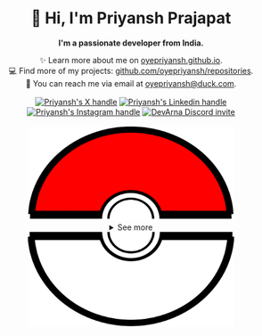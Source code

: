 <div align="center">
  <h1>👋 Hi, I'm Priyansh Prajapat</h1>
  <b>I'm a passionate developer from India.</b>
</div>

<div align="center">
   
  ✨ Learn more about me on [oyepriyansh.github.io](https://oyepriyansh.github.io). <br>
  💻 Find more of my projects: [github.com/oyepriyansh/repositories](https://github.com/oyepriyansh?tab=repositories). <br>
  💌 You can reach me via email at [oyepriyansh@duck.com](mailto:oyepriyansh@duck.com).
</div>

<div align="center">
  <a href="https://twitter.com/oyepriyansh" target="blank"><img align="center" src="https://priyan.sh.gg/assets/github/readme/twitter.svg" alt="Priyansh's X handle" title="X"/></a>
  <a href="https://linkedin.com/in/oyepriyansh" target="blank"><img align="center" src="https://oyepriyansh.pages.dev/assets/github/readme/linkedin.svg" alt="Priyansh's Linkedin handle" title="Linkedin"/></a> 
  <a href="https://instagram.com/oyepriyansh" target="blank"><img align="center" src="https://oyepriyansh.pages.dev/assets/github/readme/instagram.svg" alt="Priyansh's Instagram handle" title="Instagram"/></a>
  <a href="https://discord.com/invite/AeAjegXn6D" target="blank"><img align="center" src="https://oyepriyansh.pages.dev/assets/github/readme/discord.svg" alt="DevArna Discord invite" title="Discord"/></a>
</div> 
<br>
<div align="center">
  <a href="#"><img src="assets/pokeball-top.png" width="370px" height="170px"></a>
  <details>
    <summary>See more</summary>
    <a href="#"><img src="assets/bitmoji.png" width="150"></a> <br>
    <a href="#"><img src="assets/typing.svg"></a>
    <details open>
      <summary>About me</summary>
      <div align="left">

```javascript
/**
 * Represents me.
 * @constructor
 * @param {string} languages - Hindi, Gujrati, English.
 * @param {string} hobbies - Cricket, Music, Gaming.
 * @param {string} interests - DiscordJS, Open Source, Javascript, Java.
 * @param {Date} birthday - 28th of May.
 */
```
  </div>
</details>


<details open>
  <summary>Discord Status</summary>
  <div>
    <a href="https://discord.com/users/838764339942785051" target="_blank">
      <img src="https://oyepriyansh.pages.dev/9d5grh" width="355px">
    </a> <br>
  </div>
</details><details open>
  <summary>GitHub Stats</summary>

  <a href="#"><img src="github_stats.svg" width="355px"></a><br>

</details>


<details open>
  <summary>Recent Activity</summary>

<!--RECENT_ACTIVITY:start-->
![pr_merged](https://oyepriyansh.pages.dev/i/octicons/PullRequestMerged.svg) [#256](https://github.com/oyepriyansh/DevProfiles/pull/256) **|** [oyepriyansh/DevProfiles](https://github.com/oyepriyansh/DevProfiles)<br>
![create_repo](https://oyepriyansh.pages.dev/i/octicons/Repository.svg) [oyepriyansh/Java](https://github.com/oyepriyansh/Java)<br>
![create_repo](https://oyepriyansh.pages.dev/i/octicons/Repository.svg) [oyepriyansh/blog](https://github.com/oyepriyansh/blog)<br>
![pr_merged](https://oyepriyansh.pages.dev/i/octicons/PullRequestMerged.svg) [#255](https://github.com/oyepriyansh/DevProfiles/pull/255) **|** [oyepriyansh/DevProfiles](https://github.com/oyepriyansh/DevProfiles)<br>
![pr_closed](https://oyepriyansh.pages.dev/i/octicons/PullRequestClosed.svg) [#254](https://github.com/oyepriyansh/DevProfiles/pull/254) **|** [oyepriyansh/DevProfiles](https://github.com/oyepriyansh/DevProfiles)<br>
![added_member](https://oyepriyansh.pages.dev/i/octicons/People.svg) [oyepriyansh/excalidraw](https://github.com/oyepriyansh/excalidraw)<br>
![pr_merged](https://oyepriyansh.pages.dev/i/octicons/PullRequestMerged.svg) [#253](https://github.com/oyepriyansh/DevProfiles/pull/253) **|** [oyepriyansh/DevProfiles](https://github.com/oyepriyansh/DevProfiles)<br>
![pr_merged](https://oyepriyansh.pages.dev/i/octicons/PullRequestMerged.svg) [#13](https://github.com/oyepriyansh/oyepriyansh/pull/13) **|** [oyepriyansh/oyepriyansh](https://github.com/oyepriyansh/oyepriyansh)<br>
![pr_opened](https://oyepriyansh.pages.dev/i/octicons/PullRequestOpened.svg) [#13](https://github.com/oyepriyansh/oyepriyansh/pull/13) **|** [oyepriyansh/oyepriyansh](https://github.com/oyepriyansh/oyepriyansh)<br>
![pr_merged](https://oyepriyansh.pages.dev/i/octicons/PullRequestMerged.svg) [#252](https://github.com/oyepriyansh/DevProfiles/pull/252) **|** [oyepriyansh/DevProfiles](https://github.com/oyepriyansh/DevProfiles)<br>
<!--RECENT_ACTIVITY:end-->

</details>

</details>
  <a href="#"><img src="assets/pokeball-bottom.png" width="370px" height="170px"></a>
</div>
